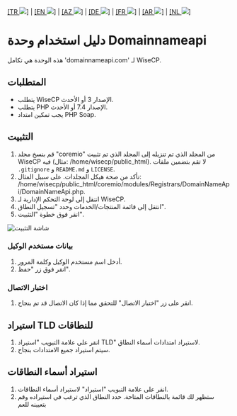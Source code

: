 [[TR ![](https://github.com/domainreseller/wisecp-dna/assets/118720541/3ae7f50e-2763-4bf9-8060-c3dd3e321ff9)]](README.md)
| [[EN ![](https://github.com/domainreseller/wisecp-dna/assets/118720541/654290e2-e8a0-40f8-b816-59fe7ae94418)]](README-EN.md)
| [[AZ ![](https://github.com/domainreseller/wisecp-dna/assets/118720541/c5b30741-8f16-4f89-901e-37d63e9376a7)]](README-AZ.md)
| [[DE  ![](https://github.com/domainreseller/wisecp-dna/assets/118720541/c2416f16-08c2-433e-b22b-f8b72c979090)]](README-DE.md)
 | [[FR  ![](https://github.com/domainreseller/wisecp-dna/assets/118720541/a5e20dc0-d47e-4ce7-bd97-6d4ba80ddc18)]](README-FR.md)
 | [[AR  ![](https://github.com/domainreseller/wisecp-dna/assets/118720541/8e4b474b-2be3-4323-99ff-f2e90aa4142d)]](README-AR.md)
 | [[NL  ![](https://github.com/domainreseller/wisecp-dna/assets/118720541/ed7fe0e5-3775-40f3-bd71-c974de88a50d)]](README-NL.md)

# دليل استخدام وحدة Domainnameapi

هذه الوحدة هي تكامل 'domainnameapi.com' لـ WiseCP.


## المتطلبات

- يتطلب WiseCP الإصدار 3 أو الأحدث.
- يتطلب PHP الإصدار 7.4 أو الأحدث.
- يجب تمكين امتداد PHP Soap.

## التثبيت

1. قم بنسخ مجلد "coremio" من المجلد الذي تم تنزيله إلى المجلد الذي تم تثبيت WiseCP فيه (مثال: /home/wisecp/public_html). لا تقم بتضمين ملفات `.gitignore` و `README.md` و `LICENSE`.
2. تأكد من صحة هيكل المجلدات. على سبيل المثال: /home/wisecp/public_html/coremio/modules/Registrars/DomainNameApi/DomainNameApi.php.
3. انتقل إلى لوحة التحكم الإدارية لـ WiseCP.
4. انتقل إلى قائمة المنتجات/الخدمات وحدد "تسجيل النطاق".
5. انقر فوق خطوة "التثبيت".

![شاشة التثبيت](https://github.com/domainreseller/wisecp-dna/assets/118720541/0cc8cca1-980e-4ae2-928a-28a809da87eb)

### بيانات مستخدم الوكيل

1. أدخل اسم مستخدم الوكيل وكلمة المرور.
2. انقر فوق زر "حفظ".

### اختبار الاتصال

1. انقر على زر "اختبار الاتصال" للتحقق مما إذا كان الاتصال قد تم بنجاح.

## استيراد TLD للنطاقات

1. انقر على علامة التبويب "استيراد TLD" لاستيراد امتدادات أسماء النطاق.
2. سيتم استيراد جميع الامتدادات بنجاح.

## استيراد أسماء النطاقات

1. انقر على علامة التبويب "استيراد" لاستيراد أسماء النطاقات.
2. ستظهر لك قائمة بالنطاقات المتاحة. حدد النطاق الذي ترغب في استيراده وقم بتعيينه للعم
